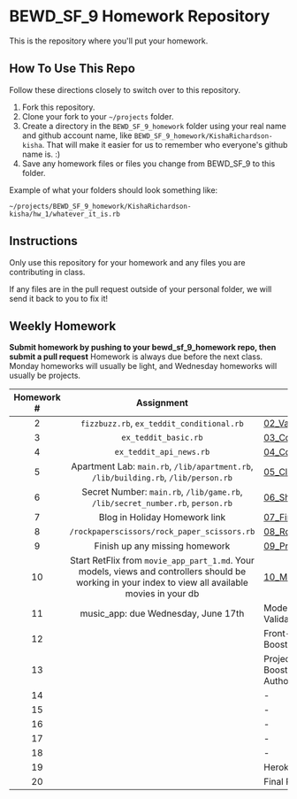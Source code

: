 BEWD_SF_9 Homework Repository
=============================

This is the repository where you'll put your homework.

How To Use This Repo
---------------------

Follow these directions closely to switch over to this repository.

1. Fork this repository.
2. Clone your fork to your ```~/projects``` folder.
3. Create a directory in the ```BEWD_SF_9_homework``` folder using your real name and github account name, like ```BEWD_SF_9_homework/KishaRichardson-kisha```. That will make it easier for us to remember who everyone's github name is. :)
4. Save any homework files or files you change from BEWD_SF_9 to this folder.

Example of what your folders should look something like:

```
~/projects/BEWD_SF_9_homework/KishaRichardson-kisha/hw_1/whatever_it_is.rb
```

Instructions
-------------

Only use this repository for your homework and any files you are contributing in class.

If any files are in the pull request outside of your personal folder, we will send it back to you to fix it!

Weekly Homework
----------------

**Submit homework by pushing to your bewd_sf_9_homework repo, then submit a pull request**
Homework is always due before the next class. Monday homeworks will usually be light, and Wednesday homeworks will usually be projects.

| Homework # | Assignment | Class Topic |
| :--------: | :--------: | ----------- |
| 2          | `fizzbuzz.rb`, `ex_teddit_conditional.rb` | [02_Variables_Conditionals](https://github.com/ga-students/bewd_sf_9/tree/master/02_Variables_Conditionals/starter_code)
| 3          | `ex_teddit_basic.rb` | [03_Collections_Loops](https://github.com/ga-students/bewd_sf_9/tree/master/03_Collections_Loops)
| 4          | `ex_teddit_api_news.rb` | [04_Collections_APIs](https://github.com/ga-students/bewd_sf_9/tree/master/04_Collections_APIs)
| 5          | Apartment Lab: `main.rb`, `/lib/apartment.rb`, `/lib/building.rb`, `/lib/person.rb` | [05_Classes_Objects](https://github.com/ga-students/bewd_sf_9/tree/master/05_Classes_Objects) |
| 6          | Secret Number: `main.rb`, `/lib/game.rb`, `/lib/secret_number.rb`, `person.rb` | [06_Sharing_Behavior](https://github.com/ga-students/bewd_sf_9/tree/master/06_Sharing_Behavior) |
| 7          | Blog in Holiday Homework link | [07_First_Rails_App](https://github.com/ga-students/bewd_sf_9/tree/master/07_First_Rails_App) |
| 8          | `/rockpaperscissors/rock_paper_scissors.rb` | [08_Routes_Cont_Views](https://github.com/ga-students/bewd_sf_9/tree/master/08_Routes_Cont_Views) |
| 9          | Finish up any missing homework | [09_Project_Proposal_Kickoff](https://github.com/ga-students/bewd_sf_9/tree/master/09_Project_Proposal_Kickoff) |
| 10         | Start RetFlix from `movie_app_part_1.md`. Your models, views and controllers should be working in your index to view all available movies in your db | [10_Model_Active_Record](https://github.com/ga-students/bewd_sf_9/tree/master/10_Model_Active_Record) |
| 11         |  music_app: due Wednesday, June 17th  | Model: Associations & Validations |
| 12         |            | Front-end: Views, Forms & Boostrap |
| 13         |            | Project Kickoff, Front-end: Boostrap, Authentication & Authorization |
| 14         |            | - |
| 15         |            | - |
| 16         |            | - |
| 17         |            | - |
| 18         |            | - |
| 19         |            | Heroku Deployment |
| 20         |            | Final Project Presentations! |







